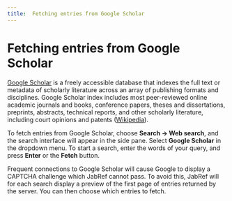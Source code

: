 ```yaml
---
title:  Fetching entries from Google Scholar
---
```


#  Fetching entries from Google Scholar
[Google Scholar](https://scholar.google.com/) is a freely accessible database that indexes the full text or metadata of scholarly literature across an array of publishing formats and disciplines. Google Scholar index includes most peer-reviewed online academic journals and books, conference papers, theses and dissertations, preprints, abstracts, technical reports, and other scholarly literature, including court opinions and patents ([Wikipedia](https://en.wikipedia.org/wiki/Google_Scholar)).

To fetch entries from Google Scholar, choose **Search -&gt; Web search**, and the search interface will appear in the side pane. Select **Google Scholar** in the dropdown menu. To start a search, enter the words of your query, and press **Enter** or the **Fetch** button.

Frequent connections to Google Scholar will cause Google to display a CAPTCHA challenge which JabRef cannot pass. To avoid this, JabRef will for each search display a preview of the first page of entries returned by the server. You can then choose which entries to fetch.

